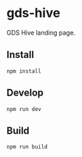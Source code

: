 # gds-hive

GDS Hive landing page.

## Install

    npm install

## Develop

    npm run dev

## Build

    npm run build

